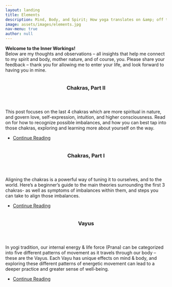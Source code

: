 ```yaml
---
layout: landing
title: Elements
description: Mind, Body, and Spirit; How yoga translates on &amp; off the mat
image: assets/images/elements.jpg
nav-menu: true
author: null
---
```


<!-- Main -->
<div id="main" class="alt">

<!-- One -->
<section id="one">
	<div class="inner">
		<!-- <header class="major">
			<h2>Welcome to the Inner Workings</h2> 
		</header> -->
		<p><strong>Welcome to the Inner Workings!</strong><br>
		Below are my thoughts and observations – all insights that help me connect to my spirit and body, mother nature, and of course, you.  Please share your feedback – thank you for allowing me to enter your life, and look forward to having you in mine.</p>
	</div>
</section>

<!-- Main -->
<div id="main" class="alt">

<!-- Two -->
<section id="two" class="spotlights2">
	<section>
		<a href="{% post_url 2020-07-11-chakras2 %}" class="image">
			<img src="{% link assets/images/chakras_anahata.jpg %}" alt="" data-position="top center" />
		</a>
		<div class="content">
			<div class="inner">
				<header class="major">
					<h3>Chakras, Part II</h3>
				</header>
				<p>This post focuses on the last 4 chakras which are more spiritual in nature, and govern love, self-expression, intuition, and higher consciousness. Read on for how to recognize possible imbalances, and how you can best tap into those chakras, exploring and learning more about yourself on the way.</p>
				<ul class="actions">
					<li><a href="{% post_url 2020-07-11-chakras2 %}" class="button">Continue Reading</a></li>
				</ul>
			</div>
		</div>
	</section>
	<section>
		<a href="{% post_url 2020-07-09-chakras1 %}" class="image">
			<img src="{% link assets/images/chakras_swadhis.jpg %}" alt="" data-position="top center" />
		</a>
		<div class="content">
			<div class="inner">
				<header class="major">
					<h3>Chakras, Part I</h3>
				</header>
				<p>Aligning the chakras is a powerful way of tuning it to ourselves, and to the world. Here’s a beginner’s guide to the main theories surrounding the first 3 chakras- as well as symptoms of imbalances within them, and steps you can take to align those imbalances.</p>
				<ul class="actions">
					<li><a href="{% post_url 2020-07-09-chakras1 %}" class="button">Continue Reading</a></li>
				</ul>
			</div>
		</div>
	</section>
	<section>
		<a href="{% post_url 2020-07-06-vayus %}" class="image">
			<img src="{% link assets/images/vayus_udana.jpg %}" alt="" data-position="center center" />
		</a>
		<div class="content">
			<div class="inner">
				<header class="major">
					<h3>Vayus</h3>
				</header>
				<p>In yogi tradition, our internal energy & life force (Prana) can be categorized into five different patterns of movement as it travels through our body – these are the Vayus. Each Vayu has unique effects on mind & body, and exploring these different patterns of energetic movement can lead to a deeper practice and greater sense of well-being.</p>
				<ul class="actions">
					<li><a href="{% post_url 2020-07-06-vayus %}" class="button">Continue Reading</a></li>
				</ul>
			</div>
		</div>
	</section>
</section>
